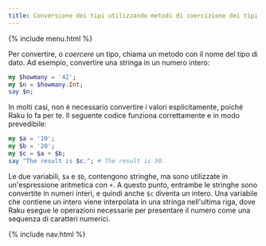 ```yaml
---
title: Conversione dei tipi utilizzando metodi di coercizione dei tipi
---
```


{% include menu.html %}

Per convertire, o _coercere_ un tipo, chiama un metodo con il nome del tipo di dato. Ad esempio, convertire una stringa in un numero intero:

```raku
my $howmany = '42';
my $n = $howmany.Int;
say $n;
```

In molti casi, non è necessario convertire i valori esplicitamente, poiché Raku lo fa per te. Il seguente codice funziona correttamente e in modo prevedibile:

```raku
my $a = '10';
my $b = '20';
my $c = $a + $b;
say "The result is $c."; # The result is 30.
```

Le due variabili, `$a` e `$b`, contengono stringhe, ma sono utilizzate in un'espressione aritmetica con `+`. A questo punto, entrambe le stringhe sono convertite in numeri interi, e quindi anche `$c` diventa un intero. Una variabile che contiene un intero viene interpolata in una stringa nell'ultima riga, dove Raku esegue le operazioni necessarie per presentare il numero come una sequenza di caratteri numerici.

{% include nav.html %}